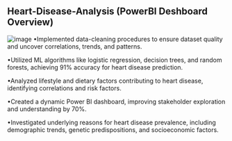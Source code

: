 ## Heart-Disease-Analysis (PowerBI Deshboard Overview)

![image](https://github.com/user-attachments/assets/86c6f6a4-04eb-4901-aea4-0b5812fbe2cc)
•Implemented data-cleaning procedures to ensure dataset quality and uncover correlations, trends, and patterns.

•Utilized ML algorithms like logistic regression, decision trees, and random forests, achieving 91% accuracy for heart disease prediction.

•Analyzed lifestyle and dietary factors contributing to heart disease, identifying correlations and risk factors.

•Created a dynamic Power BI dashboard, improving stakeholder exploration and understanding by 70%.

•Investigated underlying reasons for heart disease prevalence, including demographic trends, genetic predispositions, and socioeconomic factors.
